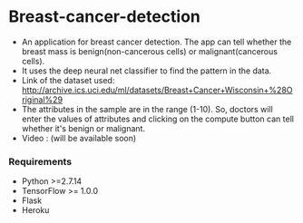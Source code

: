 # Breast-cancer-detection

* An application for breast cancer detection. The app can tell whether the breast mass is benign(non-cancerous cells) or malignant(cancerous cells).
* It uses the deep neural net classifier to find the pattern in the data.
* Link of the dataset used: http://archive.ics.uci.edu/ml/datasets/Breast+Cancer+Wisconsin+%28Original%29
* The attributes in the sample are in the range (1-10). So, doctors will enter the values of attributes and clicking on the compute button can tell whether it's benign or malignant.
* Video : (will be available soon)  

### Requirements ###

* Python >=2.7.14
* TensorFlow >= 1.0.0
* Flask
* Heroku
